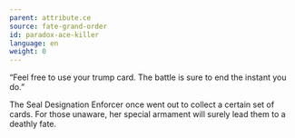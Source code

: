 ```yaml
---
parent: attribute.ce
source: fate-grand-order
id: paradox-ace-killer
language: en
weight: 0
---
```


“Feel free to use your trump card. The battle is sure to end the instant you do.”

The Seal Designation Enforcer once went out to collect a certain set of cards. For those unaware, her special armament will surely lead them to a deathly fate.
